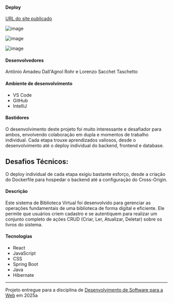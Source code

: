 #### Deploy
 
 [URL do site publicado](https://antonio-lorenzo-t3.netlify.app)

 ![image](https://github.com/user-attachments/assets/274ee2e7-44fe-468a-84b2-a61083014f85)

 ![image](https://github.com/user-attachments/assets/bf55fca7-22d7-4172-95bf-66d119f7fd33)

 ![image](https://github.com/user-attachments/assets/b1c3e113-c20c-43dc-9c2d-daf62b2f9f2f)

 #### Desenvolvedores
 
 Antônio Amadeu Dall'Agnol Rohr e
 Lorenzo Sacchet Taschetto
 
 #### Ambiente de desenvolvimento
 
 - VS Code
 - GitHub
 - IntelliJ
 
 #### Bastidores
 
 O desenvolvimento deste projeto foi muito interessante e desafiador para ambos, envolvendo colaboração em dupla e momentos de trabalho individual. Cada etapa trouxe aprendizados valiosos, desde o desenvolvimento até o deploy individual do backend, frontend e database.

 ## Desafios Técnicos:

 O deploy individual de cada etapa exigiu bastante esforço, desde a criação do Dockerfile para hospedar o backend até a configuração do Cross-Origin.
 
 #### Descrição

 Este sistema de Biblioteca Virtual foi desenvolvido para gerenciar as operações fundamentais de uma biblioteca de forma digital e eficiente. Ele permite que usuários criem cadastro e se autentiquem para realizar um conjunto completo de ações CRUD 
 (Criar, Ler, Atualizar, Deletar) sobre os livros do sistema.

 
 #### Tecnologias
 - React
 - JavaScript
 - CSS
 - Spring Boot
 - Java
 - Hibernate
 
 ---

 Projeto entregue para a disciplina de [Desenvolvimento de Software para a Web](http://github.com/andreainfufsm/elc1090-2025a) em 2025a
